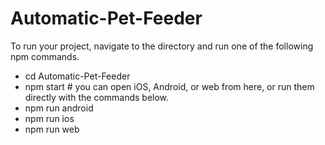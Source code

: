 # Automatic-Pet-Feeder
To run your project, navigate to the directory and run one of the following npm commands.

- cd Automatic-Pet-Feeder
- npm start # you can open iOS, Android, or web from here, or run them directly with the commands below.
- npm run android
- npm run ios
- npm run web
